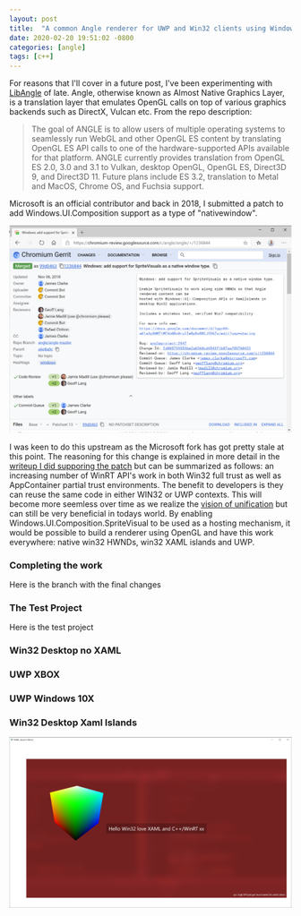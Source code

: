 ```yaml
---
layout: post
title:  "A common Angle renderer for UWP and Win32 clients using Windows.UI.Composition"
date: 2020-02-20 19:51:02 -0800
categories: [angle]
tags: [c++]
---
```


For reasons that I'll cover in a future post, I've been experimenting with [LibAngle](https://chromium.googlesource.com/angle/angle) of late.  Angle, otherwise known as Almost Native Graphics Layer, is a translation layer that emulates OpenGL calls on top of various graphics backends such as DirectX, Vulcan etc.  From the repo description:

> The goal of ANGLE is to allow users of multiple operating systems to seamlessly run WebGL and other OpenGL ES content by translating OpenGL ES API calls to one of the hardware-supported APIs available for that platform. ANGLE currently provides translation from OpenGL ES 2.0, 3.0 and 3.1 to Vulkan, desktop OpenGL, OpenGL ES, Direct3D 9, and Direct3D 11. Future plans include ES 3.2, translation to Metal and MacOS, Chrome OS, and Fuchsia support.

Microsoft is an official contributor and back in 2018, I submitted a patch to add Windows.UI.Composition support as a type of "nativewindow".  

[![Angle Patch](/static/img/angle-1-26-2020/gerrit.png)](https://chromium-review.googlesource.com/c/angle/angle/+/1236844)

I was keen to do this upstream as the Microsoft fork has got pretty stale at this point.  The reasoning for this change is explained in more detail in the [writeup I did supporing the patch](https://docs.google.com/document/d/1ggv6H-aK1a3pXNMTtMF6h0Bv0rulIeBpBxBBCJYR6Zs/edit) but can be summarized as follows: an increasing number of WinRT API's work in both Win32 full trust as well as AppContainer partial trust environments.  The benefit to developers is they can reuse the same code in either WIN32 or UWP contexts.  This will become more seemless over time as we realize the [vision of unification](https://myignite.techcommunity.microsoft.com/sessions/81330?source=sessions) but can still be very beneficial in todays world.  By enabling Windows.UI.Composition.SpriteVisual to be used as a hosting mechanism, it would be possible to build a renderer using OpenGL and have this work everywhere: native win32 HWNDs, win32 XAML islands and UWP.

### Completing the work
Here is the branch with the final changes

### The Test Project
Here is the test project

### Win32 Desktop no XAML

### UWP XBOX

### UWP Windows 10X

### Win32 Desktop Xaml Islands

![angie in islands](/static/img/angle-1-26-2020/angleinislands.png)